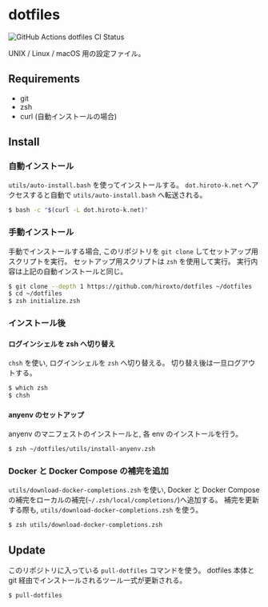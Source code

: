 # dotfiles

![GitHub Actions dotfiles CI Status](https://github.com/hiroxto/dotfiles/workflows/dotfiles%20CI/badge.svg)

UNIX / Linux / macOS 用の設定ファイル。

## Requirements

- git
- zsh
- curl (自動インストールの場合)

## Install

### 自動インストール

`utils/auto-install.bash` を使ってインストールする。
`dot.hiroto-k.net` へアクセスすると自動で `utils/auto-install.bash` へ転送される。

```bash
$ bash -c "$(curl -L dot.hiroto-k.net)"
```

### 手動インストール

手動でインストールする場合, このリポジトリを ``git clone`` してセットアップ用スクリプトを実行。
セットアップ用スクリプトは ``zsh`` を使用して実行。
実行内容は上記の自動インストールと同じ。

```bash
$ git clone --depth 1 https://github.com/hiroxto/dotfiles ~/dotfiles
$ cd ~/dotfiles
$ zsh initialize.zsh
```

### インストール後

#### ログインシェルを zsh へ切り替え

`chsh` を使い, ログインシェルを `zsh` へ切り替える。
切り替え後は一旦ログアウトする。

```bash
$ which zsh
$ chsh
```

#### anyenv のセットアップ

anyenv のマニフェストのインストールと, 各 env のインストールを行う。

```bash
$ zsh ~/dotfiles/utils/install-anyenv.zsh
```

### Docker と Docker Compose の補完を追加

`utils/download-docker-completions.zsh` を使い, Docker と Docker Compose の補完をローカルの補完(`~/.zsh/local/completions/`)へ追加する。
補完を更新する際も, `utils/download-docker-completions.zsh` を使う。

```bash
$ zsh utils/download-docker-completions.zsh
```

## Update

このリポジトリに入っている ``pull-dotfiles`` コマンドを使う。
dotfiles 本体と git 経由でインストールされるツール一式が更新される。

```bash
$ pull-dotfiles
```

